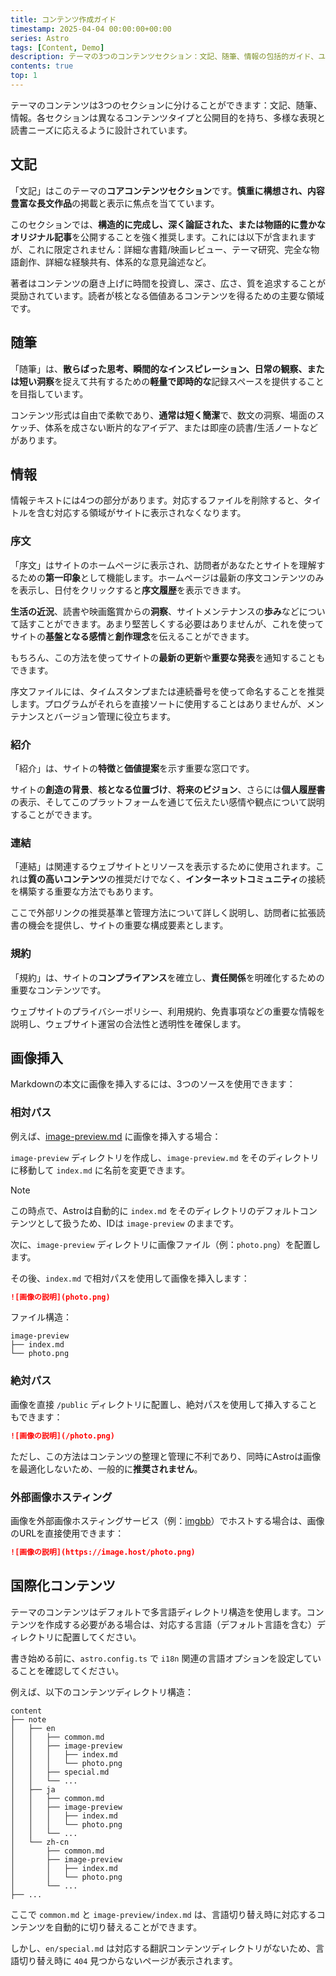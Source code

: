 ```yaml
---
title: コンテンツ作成ガイド
timestamp: 2025-04-04 00:00:00+00:00
series: Astro
tags: [Content, Demo]
description: テーマの3つのコンテンツセクション：文記、随筆、情報の包括的ガイド、ユーザーがコンテンツタイプと公開基準を理解するのに役立ちます。
contents: true
top: 1
---
```


テーマのコンテンツは3つのセクションに分けることができます：文記、随筆、情報。各セクションは異なるコンテンツタイプと公開目的を持ち、多様な表現と読書ニーズに応えるように設計されています。

## 文記

「文記」はこのテーマの**コアコンテンツセクション**です。**慎重に構想され、内容豊富な長文作品**の掲載と表示に焦点を当てています。

このセクションでは、**構造的に完成し、深く論証された、または物語的に豊かなオリジナル記事**を公開することを強く推奨します。これには以下が含まれますが、これに限定されません：詳細な書籍/映画レビュー、テーマ研究、完全な物語創作、詳細な経験共有、体系的な意見論述など。

著者はコンテンツの磨き上げに時間を投資し、深さ、広さ、質を追求することが奨励されています。読者が核となる価値あるコンテンツを得るための主要な領域です。

## 随筆

「随筆」は、**散らばった思考、瞬間的なインスピレーション、日常の観察、または短い洞察**を捉えて共有するための**軽量で即時的な**記録スペースを提供することを目指しています。

コンテンツ形式は自由で柔軟であり、**通常は短く簡潔**で、数文の洞察、場面のスケッチ、体系を成さない断片的なアイデア、または即座の読書/生活ノートなどがあります。

## 情報

情報テキストには4つの部分があります。対応するファイルを削除すると、タイトルを含む対応する領域がサイトに表示されなくなります。

### 序文

「序文」はサイトのホームページに表示され、訪問者があなたとサイトを理解するための**第一印象**として機能します。ホームページは最新の序文コンテンツのみを表示し、日付をクリックすると**序文履歴**を表示できます。

**生活の近況**、読書や映画鑑賞からの**洞察**、サイトメンテナンスの**歩み**などについて話すことができます。あまり堅苦しくする必要はありませんが、これを使ってサイトの**基盤となる感情**と**創作理念**を伝えることができます。

もちろん、この方法を使ってサイトの**最新の更新**や**重要な発表**を通知することもできます。

序文ファイルには、タイムスタンプまたは連続番号を使って命名することを推奨します。プログラムがそれらを直接ソートに使用することはありませんが、メンテナンスとバージョン管理に役立ちます。

### 紹介

「紹介」は、サイトの**特徴**と**価値提案**を示す重要な窓口です。

サイトの**創造の背景**、**核となる位置づけ**、**将来のビジョン**、さらには**個人履歴書**の表示、そしてこのプラットフォームを通じて伝えたい感情や観点について説明することができます。

### 連結

「連結」は関連するウェブサイトとリソースを表示するために使用されます。これは**質の高いコンテンツ**の推奨だけでなく、**インターネットコミュニティ**の接続を構築する重要な方法でもあります。

ここで外部リンクの推奨基準と管理方法について詳しく説明し、訪問者に拡張読書の機会を提供し、サイトの重要な構成要素とします。

### 規約

「規約」は、サイトの**コンプライアンス**を確立し、**責任関係**を明確化するための重要なコンテンツです。

ウェブサイトのプライバシーポリシー、利用規約、免責事項などの重要な情報を説明し、ウェブサイト運営の合法性と透明性を確保します。

## 画像挿入

Markdownの本文に画像を挿入するには、3つのソースを使用できます：

### 相対パス

例えば、[image-preview.md](image-preview/index.md) に画像を挿入する場合：

`image-preview` ディレクトリを作成し、`image-preview.md` をそのディレクトリに移動して `index.md` に名前を変更できます。

> [!NOTE]
> この時点で、Astroは自動的に `index.md` をそのディレクトリのデフォルトコンテンツとして扱うため、IDは `image-preview` のままです。

次に、`image-preview` ディレクトリに画像ファイル（例：`photo.png`）を配置します。

その後、`index.md` で相対パスを使用して画像を挿入します：

```md
![画像の説明](photo.png)
```

ファイル構造：

```
image-preview
├── index.md
└── photo.png
```

### 絶対パス

画像を直接 `/public` ディレクトリに配置し、絶対パスを使用して挿入することもできます：

```md
![画像の説明](/photo.png)
```

ただし、この方法はコンテンツの整理と管理に不利であり、同時にAstroは画像を最適化しないため、一般的に**推奨されません**。

### 外部画像ホスティング

画像を外部画像ホスティングサービス（例：[imgbb](https://imgbb.com/)）でホストする場合は、画像のURLを直接使用できます：

```md
![画像の説明](https://image.host/photo.png)
```

## 国際化コンテンツ

テーマのコンテンツはデフォルトで多言語ディレクトリ構造を使用します。コンテンツを作成する必要がある場合は、対応する言語（デフォルト言語を含む）ディレクトリに配置してください。

書き始める前に、`astro.config.ts` で `i18n` 関連の言語オプションを設定していることを確認してください。

例えば、以下のコンテンツディレクトリ構造：

```
content
├── note
│   ├── en
│   │   ├── common.md
│   │   ├── image-preview
│   │   │   ├── index.md
│   │   │   └── photo.png
│   │   ├── special.md
│   │   └── ...
│   ├── ja
│   │   ├── common.md
│   │   ├── image-preview
│   │   │   ├── index.md
│   │   │   └── photo.png
│   │   └── ...
│   └── zh-cn
│       ├── common.md
│       ├── image-preview
│       │   ├── index.md
│       │   └── photo.png
│       └── ...
├── ...
```

ここで `common.md` と `image-preview/index.md` は、言語切り替え時に対応するコンテンツを自動的に切り替えることができます。

しかし、`en/special.md` は対応する翻訳コンテンツディレクトリがないため、言語切り替え時に `404` 見つからないページが表示されます。
